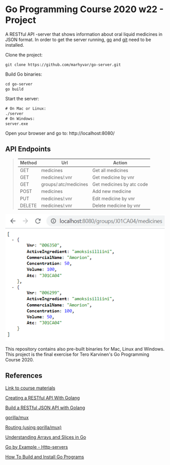 # Go Programming Course 2020 w22 - Project

A RESTful API -server that shows information about oral liquid medicines in JSON format.
In order to get the server running, [go](https://golang.org/) and [git](https://git-scm.com/download/) need to be installed.

Clone the project:
```
git clone https://github.com/marhyvar/go-server.git
```
Build Go binaries:
```
cd go-server
go build
```
Start the server:
```
# On Mac or Linux:
./server
# On Windows:
server.exe
```

Open your browser and go to: http://localhost:8080/

## API Endpoints

> Method | Url | Action
> ------ | ------ | ------
> GET | medicines | Get all medicines
> GET | medicines/:vnr |  Get medicine by vnr
> GET | groups/:atc/medicines |  Get medicines by atc code
> POST | medicines | Add new medicine
> PUT | medicines/:vnr | Edit medicine by vnr
> DELETE | medicines/:vnr | Delete medicine by vnr

![endpoint example](endpoint_example.png)

This repository contains also pre-built binaries for Mac, Linux and Windows. This project is the final exercise for Tero Karvinen's Go Programming Course 2020.

## References

[Link to course materials](http://terokarvinen.com/2020/go-programming-course-2020-w22/)

[Creating a RESTful API With Golang](https://tutorialedge.net/golang/creating-restful-api-with-golang/)

[Build a RESTful JSON API with Golang](https://medium.com/the-andela-way/build-a-restful-json-api-with-golang-85a83420c9da)

[gorilla/mux](https://github.com/gorilla/mux)

[Routing (using gorilla/mux)](https://gowebexamples.com/routes-using-gorilla-mux/)

[Understanding Arrays and Slices in Go](https://www.digitalocean.com/community/tutorials/understanding-arrays-and-slices-in-go)

[Go by Example - Http-servers](https://gobyexample.com/http-servers)

[How To Build and Install Go Programs](https://www.digitalocean.com/community/tutorials/how-to-build-and-install-go-programs)
